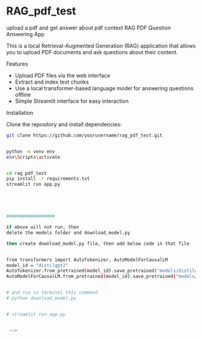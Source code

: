 # RAG_pdf_test
upload a pdf and get answer about pdf context
RAG PDF Question Answering App

This is a local Retrieval-Augmented Generation (RAG) application that allows you to upload PDF documents and ask questions about their content.

Features

- Upload PDF files via the web interface
- Extract and index text chunks 
- Use a local transformer-based language model for answering questions offline
- Simple Streamlit interface for easy interaction

Installation

Clone the repository and install dependencies:

```bash
git clone https://github.com/yourusername/rag_pdf_test.git


python -m venv env
env\Scripts\activate


cd rag_pdf_test
pip install -r requirements.txt
streamlit run app.py





##################

if above will not run, then
delete the models folder and download_model.py

then create download_model.py file, then add below code in that file


from transformers import AutoTokenizer, AutoModelForCausalLM
model_id = "distilgpt2"
AutoTokenizer.from_pretrained(model_id).save_pretrained("models/distilgpt2")
AutoModelForCausalLM.from_pretrained(model_id).save_pretrained("models/distilgpt2")


# and run in terminal this command
# python download_model.py


# streamlit run app.py


 -->

